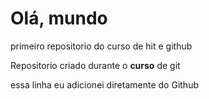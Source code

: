 # Olá, mundo #
 primeiro repositorio do curso de hit e github

 Repositorio criado durante o **curso** de git

 essa linha eu adicionei diretamente do Github
